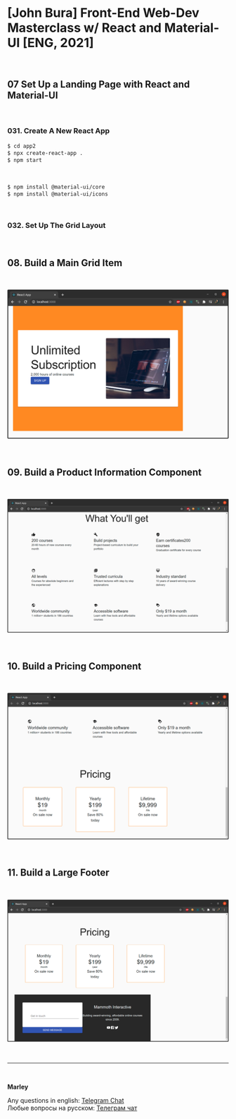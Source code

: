 # [John Bura] Front-End Web-Dev Masterclass w/ React and Material-UI [ENG, 2021]

<br/>

## 07 Set Up a Landing Page with React and Material-UI

<br/>

### 031. Create A New React App

    $ cd app2
    $ npx create-react-app .
    $ npm start

<br/>

    $ npm install @material-ui/core
    $ npm install @material-ui/icons

<br/>

### 032. Set Up The Grid Layout

<br/>

## 08. Build a Main Grid Item

<br/>

![Application](/img/pic-part08-pic01.png?raw=true)

<br/>

## 09. Build a Product Information Component

<br/>

![Application](/img/pic-part09-pic01.png?raw=true)

<br/>

## 10. Build a Pricing Component

<br/>

![Application](/img/pic-part10-pic01.png?raw=true)

<br/>

## 11. Build a Large Footer

<br/>

![Application](/img/pic-part11-pic01.png?raw=true)

<br/>

---

<br/>

**Marley**

Any questions in english: <a href="https://jsdev.org/chat/">Telegram Chat</a>  
Любые вопросы на русском: <a href="https://jsdev.ru/chat/">Телеграм чат</a>
